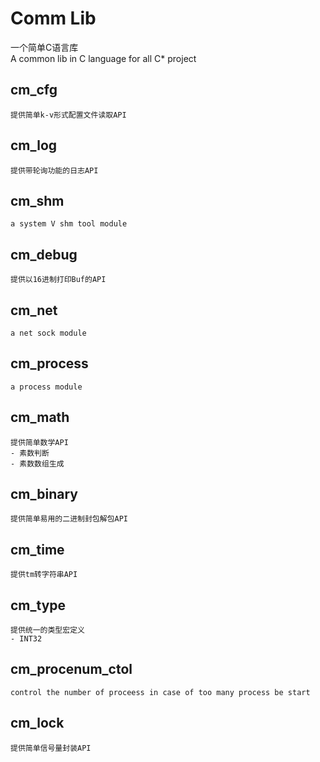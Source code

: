 # Comm Lib #

一个简单C语言库<br/>
A common lib in C language for all C\* project 


## cm\_cfg
	提供简单k-v形式配置文件读取API

## cm\_log
    提供带轮询功能的日志API

## cm_shm
	a system V shm tool module

## cm\_debug
	提供以16进制打印Buf的API

## cm_net
	a net sock module

## cm_process
	a process module

## cm\_math
	提供简单数学API
	- 素数判断
	- 素数数组生成

## cm\_binary
	提供简单易用的二进制封包解包API
	
## cm\_time
	提供tm转字符串API

## cm\_type
	提供统一的类型宏定义
	- INT32

## cm_procenum_ctol
	control the number of proceess in case of too many process be start

## cm\_lock
	提供简单信号量封装API
